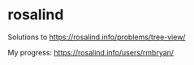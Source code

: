 # rosalind
Solutions to https://rosalind.info/problems/tree-view/

My progress: https://rosalind.info/users/rmbryan/
